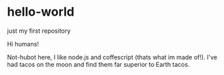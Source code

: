 # hello-world
just my first repository

Hi humans!

Not-hubot here, I like node.js and coffescript (thats what im made of!).
I've had tacos on the moon and find them far superior to Earth tacos. 
